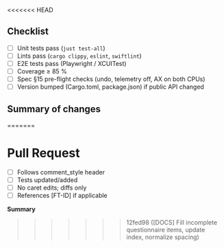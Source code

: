 <<<<<<< HEAD
## Checklist
- [ ] Unit tests pass (`just test-all`)
- [ ] Lints pass (`cargo clippy`, `eslint`, `swiftlint`)
- [ ] E2E tests pass (Playwright / XCUITest)
- [ ] Coverage ≥ 85 %
- [ ] Spec §15 pre-flight checks (undo, telemetry off, AX on both CPUs)
- [ ] Version bumped (Cargo.toml, package.json) if public API changed

## Summary of changes
<!-- high-level description --> 
=======
# Pull Request
- [ ] Follows comment_style header
- [ ] Tests updated/added
- [ ] No caret edits; diffs only
- [ ] References [FT-ID] if applicable

**Summary**
>>>>>>> 12fed98 ([DOCS] Fill incomplete questionnaire items, update index, normalize spacing)

